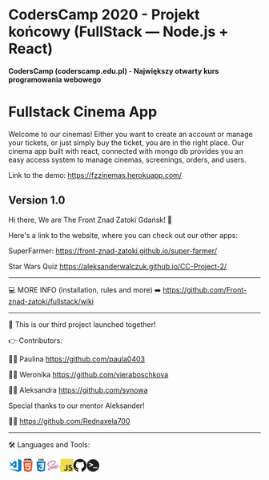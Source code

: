# CodersCamp 2020 - Projekt końcowy (FullStack — Node.js + React)
**CodersCamp (coderscamp.edu.pl) - Największy otwarty kurs programowania webowego** 
 
# Fullstack Cinema App
  
Welcome to our cinemas!
Either you want to create an account or manage your tickets, or just simply buy the ticket, you are in the right place.
Our cinema app built with react, connected with mongo db provides you an easy access system to manage cinemas, 
screenings, orders, and users.

Link to the demo:
https://fzzinemas.herokuapp.com/

Version 1.0
---

Hi there, We are The Front Znad Zatoki Gdańsk! 👋

Here's a link to the website, where you can check out our other apps:

SuperFarmer:
https://front-znad-zatoki.github.io/super-farmer/

Star Wars Quiz
https://aleksanderwalczuk.github.io/CC-Project-2/

---

:computer: MORE INFO  (installation, rules and more) ➡️ 
https://github.com/Front-znad-zatoki/fullstack/wiki

---
:rocket: This is our third project launched together!

:point_right: Contributors:

:woman_technologist: Paulina https://github.com/paula0403

:woman_technologist: Weronika https://github.com/vieraboschkova

:woman_technologist: Aleksandra https://github.com/synowa

Special thanks to our mentor Aleksander!

:man_teacher: https://github.com/Rednaxela700

 ---
 
:hammer_and_wrench: Languages and Tools:

<img  align="left"  alt="Visual Studio Code"  width="26px"  src="https://raw.githubusercontent.com/github/explore/80688e429a7d4ef2fca1e82350fe8e3517d3494d/topics/visual-studio-code/visual-studio-code.png" />

<img  align="left"  alt="HTML5"  width="26px"  src="https://raw.githubusercontent.com/github/explore/80688e429a7d4ef2fca1e82350fe8e3517d3494d/topics/html/html.png" />

<img  align="left"  alt="CSS3"  width="26px"  src="https://raw.githubusercontent.com/github/explore/80688e429a7d4ef2fca1e82350fe8e3517d3494d/topics/css/css.png" />

<img  align="left"  alt="Sass"  width="26px"  src="https://raw.githubusercontent.com/github/explore/80688e429a7d4ef2fca1e82350fe8e3517d3494d/topics/sass/sass.png" />

<img  align="left"  alt="JavaScript"  width="26px"  src="https://raw.githubusercontent.com/github/explore/80688e429a7d4ef2fca1e82350fe8e3517d3494d/topics/javascript/javascript.png" />

<img  align="left"  alt="GitHub"  width="26px"  src="https://raw.githubusercontent.com/github/explore/78df643247d429f6cc873026c0622819ad797942/topics/github/github.png" />

<img  align="left"  alt="Terminal"  width="26px"  src="https://raw.githubusercontent.com/github/explore/80688e429a7d4ef2fca1e82350fe8e3517d3494d/topics/terminal/terminal.png" />

